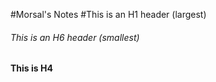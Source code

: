 #Morsal's Notes
#This is an H1 header (largest)
###### This is an H6 header (smallest)
#### This is H4 